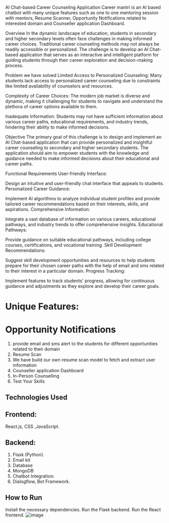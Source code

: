 AI Chat-based Career Counseling Application
Career mantri is an AI based chatbot with many unique features such as one to one mentoring session with mentors, Resume Scanner, Opportunity Notifications related to interested domain and Counseller application Dashboard.

Overview
In the dynamic landscape of education, students in secondary and higher secondary levels often face challenges in making informed career choices. Traditional career counseling methods may not always be readily accessible or personalized. The challenge is to develop an AI Chat-based application that serves as an interactive and intelligent platform for guiding students through their career exploration and decision-making process.

Problem we have solved
Limited Access to Personalized Counseling: Many students lack access to personalized career counseling due to constraints like limited availability of counselors and resources.

Complexity of Career Choices: The modern job market is diverse and dynamic, making it challenging for students to navigate and understand the plethora of career options available to them.

Inadequate Information: Students may not have sufficient information about various career paths, educational requirements, and industry trends, hindering their ability to make informed decisions.

Objective
The primary goal of this challenge is to design and implement an AI Chat-based application that can provide personalized and insightful career counseling to secondary and higher secondary students. The application should aim to empower students with the knowledge and guidance needed to make informed decisions about their educational and career paths.

Functional Requirements
User-friendly Interface:

Design an intuitive and user-friendly chat interface that appeals to students.
Personalized Career Guidance:

Implement AI algorithms to analyze individual student profiles and provide tailored career recommendations based on their interests, skills, and aspirations.
Comprehensive Information:

Integrate a vast database of information on various careers, educational pathways, and industry trends to offer comprehensive insights.
Educational Pathways:

Provide guidance on suitable educational pathways, including college courses, certifications, and vocational training.
Skill Development Recommendations:

Suggest skill development opportunities and resources to help students prepare for their chosen career paths with the help of email and sms related to their interest in a particular domain.
Progress Tracking:

Implement features to track students' progress, allowing for continuous guidance and adjustments as they explore and develop their career goals.
# Unique Features:
# Opportunity Notifications

1. provide email and sms alert to the students for different opportunities related to their domain
2. Resume Scan
3. We have build our own resume scan model to fetch and extract user information
4. Counseller application Dashboard
5. In-Person Counselling
6. Test Your Skills

## Technologies Used
## Frontend:
React.js, CSS ,JavaScript.

## Backend:

1. Flask (Python).
2. Email kit
3. Database
4. MongoDB
5. Chatbot Integration:
6. Dialogflow, Bot Framework.
   
## How to Run
Install the necessary dependencies.
Run the Flask backend.
Run the React frontend.
![image](https://github.com/dhakad7/Minor/assets/127540463/1c914941-385a-489f-90bd-8f1d04982c43)

